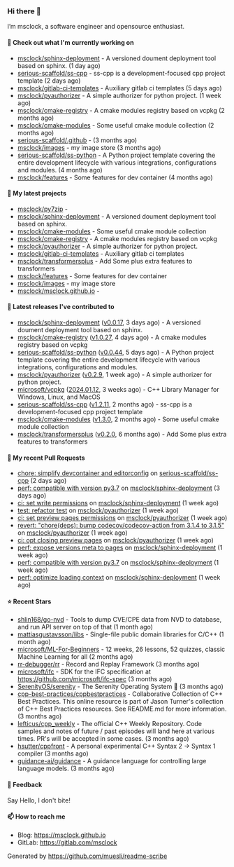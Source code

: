 ### Hi there 👋

I’m msclock, a software engineer and opensource enthusiast.

#### 👷 Check out what I'm currently working on

- [msclock/sphinx-deployment](https://github.com/msclock/sphinx-deployment) - A versioned doument deployment tool based on sphinx. (1 day ago)
- [serious-scaffold/ss-cpp](https://github.com/serious-scaffold/ss-cpp) - ss-cpp is a development-focused cpp project template (2 days ago)
- [msclock/gitlab-ci-templates](https://github.com/msclock/gitlab-ci-templates) - Auxiliary gitlab ci templates (5 days ago)
- [msclock/pyauthorizer](https://github.com/msclock/pyauthorizer) - A simple authorizer for python project. (1 week ago)
- [msclock/cmake-registry](https://github.com/msclock/cmake-registry) - A cmake modules registry based on vcpkg (2 months ago)
- [msclock/cmake-modules](https://github.com/msclock/cmake-modules) - Some useful cmake module collection (2 months ago)
- [serious-scaffold/.github](https://github.com/serious-scaffold/.github) -  (3 months ago)
- [msclock/images](https://github.com/msclock/images) - my image store (3 months ago)
- [serious-scaffold/ss-python](https://github.com/serious-scaffold/ss-python) - A Python project template covering the entire development lifecycle with various integrations, configurations and modules. (4 months ago)
- [msclock/features](https://github.com/msclock/features) - Some features for dev container (4 months ago)

#### 🌱 My latest projects

- [msclock/py7zip](https://github.com/msclock/py7zip) - 
- [msclock/sphinx-deployment](https://github.com/msclock/sphinx-deployment) - A versioned doument deployment tool based on sphinx.
- [msclock/cmake-modules](https://github.com/msclock/cmake-modules) - Some useful cmake module collection
- [msclock/cmake-registry](https://github.com/msclock/cmake-registry) - A cmake modules registry based on vcpkg
- [msclock/pyauthorizer](https://github.com/msclock/pyauthorizer) - A simple authorizer for python project.
- [msclock/gitlab-ci-templates](https://github.com/msclock/gitlab-ci-templates) - Auxiliary gitlab ci templates
- [msclock/transformersplus](https://github.com/msclock/transformersplus) - Add Some plus extra features to transformers
- [msclock/features](https://github.com/msclock/features) - Some features for dev container
- [msclock/images](https://github.com/msclock/images) - my image store
- [msclock/msclock.github.io](https://github.com/msclock/msclock.github.io) - 

#### 🔭 Latest releases I've contributed to

- [msclock/sphinx-deployment](https://github.com/msclock/sphinx-deployment) ([v0.0.17](https://github.com/msclock/sphinx-deployment/releases/tag/v0.0.17), 3 days ago) - A versioned doument deployment tool based on sphinx.
- [msclock/cmake-registry](https://github.com/msclock/cmake-registry) ([v1.0.27](https://github.com/msclock/cmake-registry/releases/tag/v1.0.27), 4 days ago) - A cmake modules registry based on vcpkg
- [serious-scaffold/ss-python](https://github.com/serious-scaffold/ss-python) ([v0.0.44](https://github.com/serious-scaffold/ss-python/releases/tag/v0.0.44), 5 days ago) - A Python project template covering the entire development lifecycle with various integrations, configurations and modules.
- [msclock/pyauthorizer](https://github.com/msclock/pyauthorizer) ([v0.2.9](https://github.com/msclock/pyauthorizer/releases/tag/v0.2.9), 1 week ago) - A simple authorizer for python project.
- [microsoft/vcpkg](https://github.com/microsoft/vcpkg) ([2024.01.12](https://github.com/microsoft/vcpkg/releases/tag/2024.01.12), 3 weeks ago) - C&#43;&#43; Library Manager for Windows, Linux, and MacOS
- [serious-scaffold/ss-cpp](https://github.com/serious-scaffold/ss-cpp) ([v1.2.11](https://github.com/serious-scaffold/ss-cpp/releases/tag/v1.2.11), 2 months ago) - ss-cpp is a development-focused cpp project template
- [msclock/cmake-modules](https://github.com/msclock/cmake-modules) ([v1.3.0](https://github.com/msclock/cmake-modules/releases/tag/v1.3.0), 2 months ago) - Some useful cmake module collection
- [msclock/transformersplus](https://github.com/msclock/transformersplus) ([v0.2.0](https://github.com/msclock/transformersplus/releases/tag/v0.2.0), 6 months ago) - Add Some plus extra features to transformers

#### 🔨 My recent Pull Requests

- [chore: simplify devcontainer and editorconfig](https://github.com/serious-scaffold/ss-cpp/pull/57) on [serious-scaffold/ss-cpp](https://github.com/serious-scaffold/ss-cpp) (2 days ago)
- [perf: compatible with version py3.7](https://github.com/msclock/sphinx-deployment/pull/51) on [msclock/sphinx-deployment](https://github.com/msclock/sphinx-deployment) (3 days ago)
- [ci: set write permissions](https://github.com/msclock/sphinx-deployment/pull/50) on [msclock/sphinx-deployment](https://github.com/msclock/sphinx-deployment) (1 week ago)
- [test: refactor test](https://github.com/msclock/pyauthorizer/pull/23) on [msclock/pyauthorizer](https://github.com/msclock/pyauthorizer) (1 week ago)
- [ci: set preview pages permissions](https://github.com/msclock/pyauthorizer/pull/22) on [msclock/pyauthorizer](https://github.com/msclock/pyauthorizer) (1 week ago)
- [revert: &#34;chore(deps): bump codecov/codecov-action from 3.1.4 to 3.1.5&#34;](https://github.com/msclock/pyauthorizer/pull/21) on [msclock/pyauthorizer](https://github.com/msclock/pyauthorizer) (1 week ago)
- [ci: opt closing preview pages](https://github.com/msclock/pyauthorizer/pull/20) on [msclock/pyauthorizer](https://github.com/msclock/pyauthorizer) (1 week ago)
- [perf: expose versions meta to pages](https://github.com/msclock/sphinx-deployment/pull/48) on [msclock/sphinx-deployment](https://github.com/msclock/sphinx-deployment) (1 week ago)
- [perf: compatible with version py3.7](https://github.com/msclock/sphinx-deployment/pull/46) on [msclock/sphinx-deployment](https://github.com/msclock/sphinx-deployment) (1 week ago)
- [perf: optimize loading context](https://github.com/msclock/sphinx-deployment/pull/43) on [msclock/sphinx-deployment](https://github.com/msclock/sphinx-deployment) (1 week ago)

#### ⭐ Recent Stars

- [shlin168/go-nvd](https://github.com/shlin168/go-nvd) - Tools to dump CVE/CPE data from NVD to database, and run API server on top of that (1 month ago)
- [mattiasgustavsson/libs](https://github.com/mattiasgustavsson/libs) - Single-file public domain libraries for C/C&#43;&#43; (1 month ago)
- [microsoft/ML-For-Beginners](https://github.com/microsoft/ML-For-Beginners) - 12 weeks, 26 lessons, 52 quizzes, classic Machine Learning for all (2 months ago)
- [rr-debugger/rr](https://github.com/rr-debugger/rr) - Record and Replay Framework (3 months ago)
- [microsoft/ifc](https://github.com/microsoft/ifc) - SDK for the IFC specification at https://github.com/microsoft/ifc-spec (3 months ago)
- [SerenityOS/serenity](https://github.com/SerenityOS/serenity) - The Serenity Operating System 🐞 (3 months ago)
- [cpp-best-practices/cppbestpractices](https://github.com/cpp-best-practices/cppbestpractices) - Collaborative Collection of C&#43;&#43; Best Practices. This online resource is part of Jason Turner&#39;s collection of C&#43;&#43; Best Practices resources. See README.md for more information. (3 months ago)
- [lefticus/cpp_weekly](https://github.com/lefticus/cpp_weekly) - The official C&#43;&#43; Weekly Repository. Code samples and notes of future / past episodes will land here at various times. PR&#39;s will be accepted in some cases. (3 months ago)
- [hsutter/cppfront](https://github.com/hsutter/cppfront) - A personal experimental C&#43;&#43; Syntax 2 -&gt; Syntax 1 compiler (3 months ago)
- [guidance-ai/guidance](https://github.com/guidance-ai/guidance) - A guidance language for controlling large language models. (3 months ago)

#### 💬 Feedback

Say Hello, I don't bite!

#### 📫 How to reach me

- Blog: https://msclock.github.io
- GitLab: https://gitlab.com/msclock

Generated by https://github.com/muesli/readme-scribe
